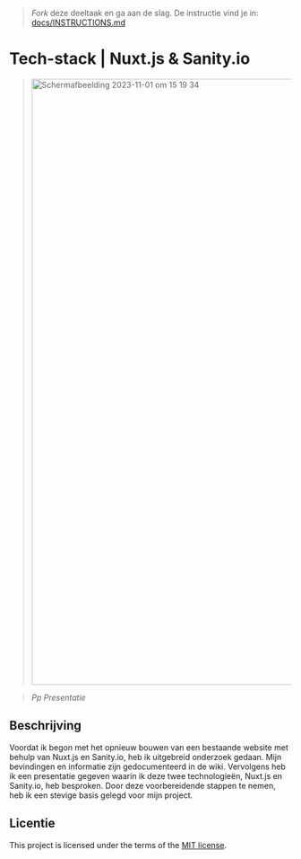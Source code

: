 > _Fork_ deze deeltaak en ga aan de slag. De instructie vind je in: [docs/INSTRUCTIONS.md](https://github.com/fdnd-task/choices-choices-justify-your-tech-stack/blob/main/docs/INSTRUCTIONS.md)

# Tech-stack | Nuxt.js & Sanity.io

> <img width="1079" alt="Scherm­afbeelding 2023-11-01 om 15 19 34" src="https://github.com/iBadr49/choices-choices-justify-your-tech-stack/assets/112857932/2a7a8caf-17bf-45f7-b0cf-13327b30e2bd">

> _Pp Presentatie_
## Beschrijving

Voordat ik begon met het opnieuw bouwen van een bestaande website met behulp van Nuxt.js en Sanity.io, heb ik uitgebreid onderzoek gedaan. Mijn bevindingen en informatie zijn gedocumenteerd in de wiki. Vervolgens heb ik een presentatie gegeven waarin ik deze twee technologieën, Nuxt.js en Sanity.io, heb besproken. Door deze voorbereidende stappen te nemen, heb ik een stevige basis gelegd voor mijn project.

<!-- Haal bovenstaande tekst weg! -->


<!-- Schrijf een mooie inleiding, beschrijf minstens de aanleiding - waarom doe je deze opdracht - en de tech-stack die je onderzoekt. Beschrijf daarna heel kort de stappen bij 2, 3, 4 en 5. -->

<!-- Beschrijf in een alinea de conclusie en belangrijkste inzichten met betrekking tot de gebruikservaring (UX) -->

<!-- Beschrijf in een alinea de conclusie en belangrijkste inzichten met betrekking tot de ontwikkelervaring (DX) -->

<!-- Beschrijf in een alinea de conclusie en belangrijkste inzichten met betrekking tot de content management ervaring (CMX) -->

<!-- Neem als conclusie een alinea op waarin je de voorwaarden benoemd die deze tech-stack aan de betrokken partijen stelt. -->

<!-- De licentie hieronder mag je ook weg halen, of laten staan, wat je wilt -->

## Licentie

This project is licensed under the terms of the [MIT license](./LICENSE).

